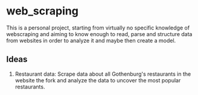# web_scraping

This is a personal project, starting from virtually no specific knowledge of webscraping and aiming to 
know enough to read, parse and structure data from websites in order to analyze it and maybe then create a
model.

## Ideas

1. Restaurant data: Scrape data about all Gothenburg's restaurants in the website the fork and analyze the data
to uncover the most popular restaurants.

